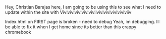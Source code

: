  Hey, Christian Barajas here, I am going to be using this to see what I need to update within the site with Viviviviviviviviviviiviviviviviviviviviiv

 Index.html on FIRST page is broken - need to debug
 Yeah, im debugging. Ill be able to fix it when I get home since its better than this crappy chromebook
